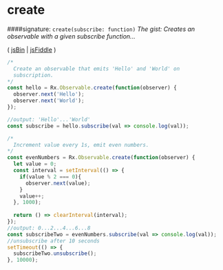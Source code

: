 # create

####signature: `create(subscribe: function)`
*The gist: Creates an observable with a given subscribe function...*

( [jsBin](http://jsbin.com/hinacisafu/1/edit?js,console) | [jsFiddle](https://jsfiddle.net/ukec2y4p/6/) )

```js
/*
  Create an observable that emits 'Hello' and 'World' on  
  subscription.
*/
const hello = Rx.Observable.create(function(observer) {
  observer.next('Hello');
  observer.next('World');
});

//output: 'Hello'...'World'
const subscribe = hello.subscribe(val => console.log(val));

/*
  Increment value every 1s, emit even numbers.
*/
const evenNumbers = Rx.Observable.create(function(observer) {
  let value = 0;
  const interval = setInterval(() => {
    if(value % 2 === 0){
      observer.next(value);
    }
    value++;
  }, 1000);
  
  return () => clearInterval(interval);
});
//output: 0...2...4...6...8
const subscribeTwo = evenNumbers.subscribe(val => console.log(val));
//unsubscribe after 10 seconds
setTimeout(() => {
  subscribeTwo.unsubscribe();
}, 10000);
```